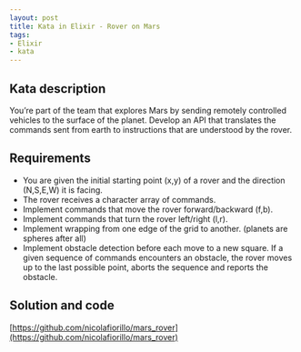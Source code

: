 ```yaml
---
layout: post
title: Kata in Elixir - Rover on Mars
tags:
- Elixir
- kata
---
```


## Kata description
You’re part of the team that explores Mars by sending remotely controlled vehicles to the surface of the planet. Develop an API that translates the commands sent from earth to instructions that are understood by the rover.

## Requirements
* You are given the initial starting point (x,y) of a rover and the direction (N,S,E,W) it is facing.
* The rover receives a character array of commands.
* Implement commands that move the rover forward/backward (f,b).
* Implement commands that turn the rover left/right (l,r).
* Implement wrapping from one edge of the grid to another. (planets are spheres after all)
* Implement obstacle detection before each move to a new square. If a given sequence of commands encounters an obstacle, the rover moves up to the last possible point, aborts the sequence and reports the obstacle.

## Solution and code
[https://github.com/nicolafiorillo/mars_rover](https://github.com/nicolafiorillo/mars_rover)